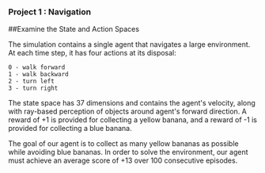 ### Project 1 : Navigation
##Examine the State and Action Spaces

The simulation contains a single agent that navigates a large environment. At each time step, it has four actions at its disposal:

    0 - walk forward
    1 - walk backward
    2 - turn left
    3 - turn right

The state space has 37 dimensions and contains the agent's velocity, along with ray-based perception of objects around agent's forward direction. A reward of +1 is provided for collecting a yellow banana, and a reward of -1 is provided for collecting a blue banana.

The goal of our agent is to collect as many yellow bananas as possible while avoiding blue bananas. In order to solve the environment, our agent must achieve an average score of +13 over 100 consecutive episodes.
